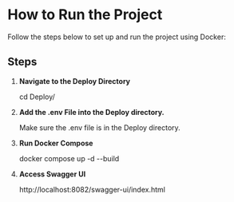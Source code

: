 # How to Run the Project

Follow the steps below to set up and run the project using Docker:

## Steps

1. **Navigate to the Deploy Directory**

   cd Deploy/
   
   
   
2. **Add the .env File into the Deploy directory.**

   Make sure the .env file is in the Deploy directory. 



3. **Run Docker Compose**

   docker compose up -d --build
   
   
   
4. **Access Swagger UI**

   http://localhost:8082/swagger-ui/index.html